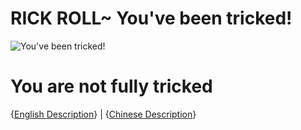 # RICK ROLL~ You've been tricked!
![You've been tricked!](https://media4.giphy.com/media/Ju7l5y9osyymQ/200.gif)

# You are not fully tricked
{[English Description](https://github.com/Rick-Lang/Rick-Lang/blob/main/EN.md)}
|
{[Chinese Description](https://github.com/Rick-Lang/Rick-Lang/blob/main/CH.md)}
